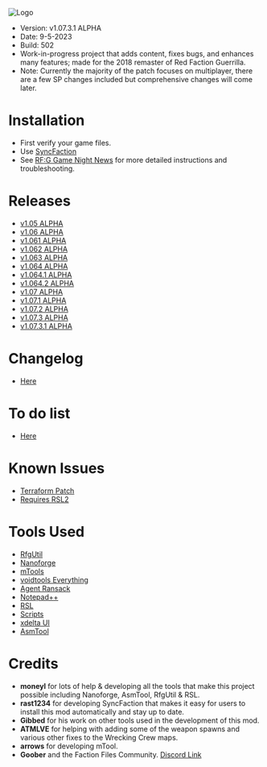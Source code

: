 ![Logo](https://raw.githubusercontent.com/CamoRF/Red-Faction-Guerrilla-Terraform-Patch/main/Logo.png?raw=true "Logo")

- Version: v1.07.3.1 ALPHA
- Date: 9-5-2023
- Build: 502
- Work-in-progress project that adds content, fixes bugs, and enhances many features; made for the 2018 remaster of Red Faction Guerrilla.
- Note: Currently the majority of the patch focuses on multiplayer, there are a few SP changes included but comprehensive changes will come later.

# Installation
- First verify your game files.
- Use [SyncFaction](https://github.com/Rast1234/SyncFaction/releases/download/v9/SyncFaction.exe)
- See [RF:G Game Night News](https://www.redfactionwiki.com/wiki/RF:G_Game_Night_News) for more detailed instructions and troubleshooting.

# Releases
- [v1.05 ALPHA](https://www.factionfiles.com/ff.php?action=file&id=6247)
- [v1.06 ALPHA](https://www.factionfiles.com/ff.php?action=file&id=6259)
- [v1.061 ALPHA](https://www.factionfiles.com/ff.php?action=file&id=6264)
- [v1.062 ALPHA](https://www.factionfiles.com/ff.php?action=file&id=6267)
- [v1.063 ALPHA](https://www.factionfiles.com/ff.php?action=file&id=6269)
- [v1.064 ALPHA](https://www.factionfiles.com/ff.php?action=file&id=6340)
- [v1.064.1 ALPHA](https://www.factionfiles.com/ff.php?action=file&id=6362)
- [v1.064.2 ALPHA](https://www.factionfiles.com/ff.php?action=file&id=6388)
- [v1.07 ALPHA](https://www.factionfiles.com/ff.php?action=file&id=7501)
- [v1.07.1 ALPHA](https://www.factionfiles.com/ff.php?action=file&id=7516)
- [v1.07.2 ALPHA](https://www.factionfiles.com/ff.php?action=file&id=7626)
- [v1.07.3 ALPHA](https://www.factionfiles.com/ff.php?action=file&id=7634)
- [v1.07.3.1 ALPHA](https://www.factionfiles.com/ff.php?action=file&id=7635)

# Changelog
- [Here](https://raw.githubusercontent.com/CamoRF/Red-Faction-Guerrilla-Terraform-Patch/main/changelog.txt)

# To do list
- [Here](https://github.com/users/CamoRF/projects/3/views/1)

# Known Issues
- [Terraform Patch](https://github.com/users/CamoRF/projects/3/views/1)
- [Requires RSL2](https://github.com/orgs/rfg-modding/projects/1)

# Tools Used
- [RfgUtil](https://github.com/Moneyl/RfgUtil/releases)
- [Nanoforge](https://github.com/Moneyl/Nanoforge/releases)
- [mTools](https://github.com/CamoRF/Red-Faction-Guerrilla-Terraform-Patch/blob/main/tools/mTools.zip)
- [voidtools Everything](https://www.voidtools.com/)
- [Agent Ransack](https://www.mythicsoft.com/agentransack/)
- [Notepad++](https://notepad-plus-plus.org/)
- [RSL](https://github.com/rsl-dev/RSL/releases)
- [Scripts](https://github.com/CamoRF/Red-Faction-Guerrilla-Terraform-Patch/tree/main/tools/scripts)
- [xdelta UI](https://www.factionfiles.com/ff.php?action=file&id=5686)
- [AsmTool](https://github.com/Moneyl/AsmTool)

# Credits
- **moneyl** for lots of help & developing all the tools that make this project possible including Nanoforge, AsmTool, RfgUtil & RSL.
- **rast1234** for developing SyncFaction that makes it easy for users to install this mod automatically and stay up to date.
- **Gibbed** for his work on other tools used in the development of this mod.
- **ATMLVE** for helping with adding some of the weapon spawns and various other fixes to the Wrecking Crew maps.
- **arrows** for developing mTool.
- **Goober** and the Faction Files Community. [Discord Link](https://discord.com/invite/factionfiles)
